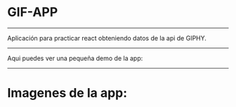 # GIF-APP
***
Aplicación para practicar react obteniendo datos de la api de GIPHY.
***
Aqui puedes ver una pequeña demo de la app: 
***
# Imagenes de la app:

